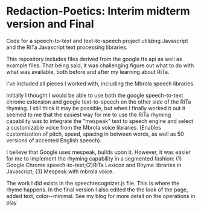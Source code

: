Redaction-Poetics: Interim midterm version and Final
=================

Code for a speech-to-text and text-to-speech project utilizing Javascript and the RiTa Javascript text processing libraries. 

This repository includes files derived from the google tts api as well as example files. That being said, it was challenging figure out what to do with what was available, both before and after my learning about RiTa.  

I've included all pieces I worked with, including the Mbrola speech libraries.  

Initially I thought I would be able to use both the google speech-to-text chrome extension and google text-to-speech on the other side of the RiTa rhyming.  I still think it may be possible, but when I finally worked it out it seemed to me that the easiest way for me to use the RiTa rhyming capability was to integrate the "mespeak" text to speech engine and select a customizable voice from the Mbrola voice libraries. (Enables customization of pitch, speed, spacing in between words, as well as 50 versions of accented English speech). 

I believe that Google uses mespeak, builds upon it.  However, it was easier for me to implement the rhyming capability in a segmented fashion: (1) Google Chrome speech-to-text;(2)RiTa Lexicon and Rhyme libraries in Javascript; (3) Mespeak with mbrola voice.  

The work I did exists in the speechrecognizer.js file. This is where the rhyme happens.  In the final version I also edited the the look of the page, added text, color--minimal.  See my blog for more detail on the operations in play



